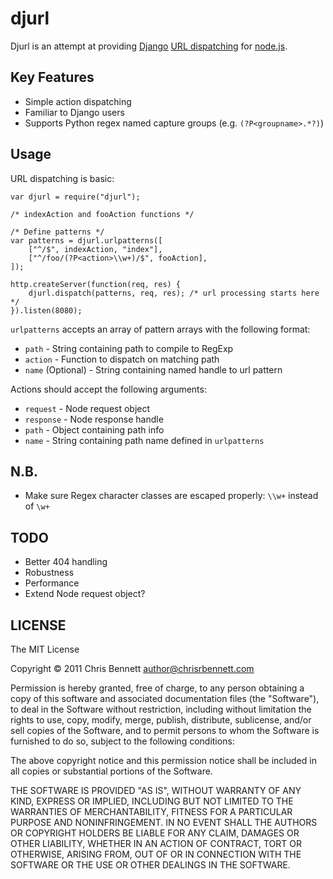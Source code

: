 # djurl

Djurl is an attempt at providing [Django](http://djangoproject.com) [URL dispatching](http://docs.djangoproject.com/en/1.3/topics/http/urls/) for [node.js](http://nodejs.org).

## Key Features

* Simple action dispatching
* Familiar to Django users
* Supports Python regex named capture groups (e.g. `(?P<groupname>.*?)`)


## Usage

URL dispatching is basic:

    var djurl = require("djurl");
    
    /* indexAction and fooAction functions */
    
    /* Define patterns */
    var patterns = djurl.urlpatterns([
        ["^/$", indexAction, "index"],
        ["^/foo/(?P<action>\\w+)/$", fooAction],
    ]);

    http.createServer(function(req, res) {
        djurl.dispatch(patterns, req, res); /* url processing starts here */
    }).listen(8080);

`urlpatterns` accepts an array of pattern arrays with the following format:

* `path` - String containing path to compile to RegExp
* `action` - Function to dispatch on matching path
* `name` (Optional) - String containing named handle to url pattern

Actions should accept the following arguments:
    
* `request` - Node request object
* `response` - Node response handle
* `path` - Object containing path info
* `name` - String containing path name defined in `urlpatterns`
  
## N.B.

* Make sure Regex character classes are escaped properly: `\\w+` instead of `\w+`

## TODO

* Better 404 handling
* Robustness
* Performance
* Extend Node request object?

## LICENSE

The MIT License

Copyright © 2011 Chris Bennett <author@chrisrbennett.com>

Permission is hereby granted, free of charge, to any person obtaining a copy
of this software and associated documentation files (the "Software"), to deal
in the Software without restriction, including without limitation the rights
to use, copy, modify, merge, publish, distribute, sublicense, and/or sell
copies of the Software, and to permit persons to whom the Software is
furnished to do so, subject to the following conditions:

The above copyright notice and this permission notice shall be included in
all copies or substantial portions of the Software.

THE SOFTWARE IS PROVIDED "AS IS", WITHOUT WARRANTY OF ANY KIND, EXPRESS OR
IMPLIED, INCLUDING BUT NOT LIMITED TO THE WARRANTIES OF MERCHANTABILITY,
FITNESS FOR A PARTICULAR PURPOSE AND NONINFRINGEMENT. IN NO EVENT SHALL THE
AUTHORS OR COPYRIGHT HOLDERS BE LIABLE FOR ANY CLAIM, DAMAGES OR OTHER
LIABILITY, WHETHER IN AN ACTION OF CONTRACT, TORT OR OTHERWISE, ARISING FROM,
OUT OF OR IN CONNECTION WITH THE SOFTWARE OR THE USE OR OTHER DEALINGS IN
THE SOFTWARE.

